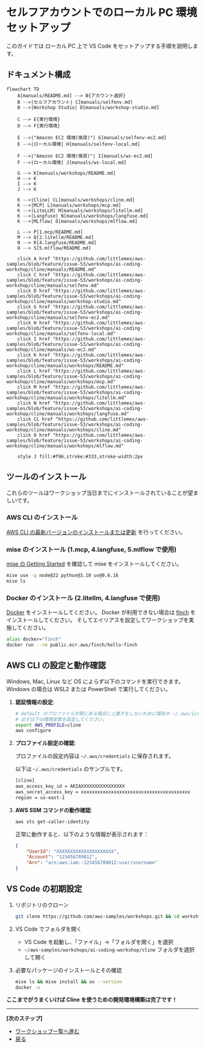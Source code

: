 # セルフアカウントでのローカル PC 環境セットアップ

このガイドでは ローカル PC 上で VS Code をセットアップする手順を説明します。

## ドキュメント構成

```mermaid
flowchart TD
    A[manuals/README.md] --> B{アカウント選択}
    B -->|セルフアカウント| C[manuals/selfenv.md]
    B -->|Workshop Studio| D[manuals/workshop-studio.md]
    
    C --> E{実行環境}
    D --> F{実行環境}
    
    E -->|"Amazon EC2 環境(推奨)"| G[manuals/selfenv-ec2.md]
    E -->|ローカル環境| H[manuals/selfenv-local.md]
    
    F -->|"Amazon EC2 環境(推奨)"| I[manuals/ws-ec2.md]
    F -->|ローカル環境| J[manuals/ws-local.md]
    
    G --> K[manuals/workshops/README.md]
    H --> K
    I --> K
    J --> K
    
    K -->|Cline| CL[manuals/workshops/cline.md]
    K -->|MCP| L[manuals/workshops/mcp.md]
    K -->|LiteLLM| M[manuals/workshops/litellm.md]
    K -->|Langfuse| N[manuals/workshops/langfuse.md]
    K -->|MLflow| O[manuals/workshops/mlflow.md]
    
    L --> P[1.mcp/README.md]
    M --> Q[2.litellm/README.md]
    N --> R[4.langfuse/README.md]
    O --> S[5.mlflow/README.md]

    click A href "https://github.com/littlemex/aws-samples/blob/feature/issue-53/workshops/ai-coding-workshop/cline/manuals/README.md"
    click C href "https://github.com/littlemex/aws-samples/blob/feature/issue-53/workshops/ai-coding-workshop/cline/manuals/selfenv.md"
    click D href "https://github.com/littlemex/aws-samples/blob/feature/issue-53/workshops/ai-coding-workshop/cline/manuals/workshop-studio.md"
    click G href "https://github.com/littlemex/aws-samples/blob/feature/issue-53/workshops/ai-coding-workshop/cline/manuals/selfenv-ec2.md"
    click H href "https://github.com/littlemex/aws-samples/blob/feature/issue-53/workshops/ai-coding-workshop/cline/manuals/selfenv-local.md"
    click I href "https://github.com/littlemex/aws-samples/blob/feature/issue-53/workshops/ai-coding-workshop/cline/manuals/ws-ec2.md"
    click K href "https://github.com/littlemex/aws-samples/blob/feature/issue-53/workshops/ai-coding-workshop/cline/manuals/workshops/README.md"
    click L href "https://github.com/littlemex/aws-samples/blob/feature/issue-53/workshops/ai-coding-workshop/cline/manuals/workshops/mcp.md"
    click M href "https://github.com/littlemex/aws-samples/blob/feature/issue-53/workshops/ai-coding-workshop/cline/manuals/workshops/litellm.md"
    click N href "https://github.com/littlemex/aws-samples/blob/feature/issue-53/workshops/ai-coding-workshop/cline/manuals/workshops/langfuse.md"
    click CL href "https://github.com/littlemex/aws-samples/blob/feature/issue-53/workshops/ai-coding-workshop/cline/manuals/workshops/cline.md"
    click O href "https://github.com/littlemex/aws-samples/blob/feature/issue-53/workshops/ai-coding-workshop/cline/manuals/workshops/mlflow.md"

    style J fill:#f96,stroke:#333,stroke-width:2px
```

## ツールのインストール

これらのツールはワークショップ当日までにインストールされていることが望ましいです。

### AWS CLI のインストール

[AWS CLI の最新バージョンのインストールまたは更新](https://docs.aws.amazon.com/ja_jp/cli/latest/userguide/getting-started-install.html) を行ってください。

### mise のインストール (1.mcp, 4.langfuse, 5.mlflow で使用)

[mise の Getting Started](https://mise.jdx.dev/getting-started.html) を確認して mise をインストールしてください。

```bash
mise use -g node@22 python@3.10 uv@0.6.16
mise ls
```

### Docker のインストール (2.litellm, 4.langfuse で使用)

[Docker](https://docs.docker.com/engine/install/) をインストールしてください。
Docker が利用できない場合は [finch](https://github.com/runfinch/finch) をインストールしてください。
そしてエイリアスを設定してワークショップを実施してください。

```bash
alias docker="finch"
docker run --rm public.ecr.aws/finch/hello-finch
```

## AWS CLI の設定と動作確認

Windows, Mac, Linux など OS によらず以下のコマンドを実行できます。Windows の場合は WSL2 または PowerShell で実行してください。

1. **認証情報の設定**:
   ```bash
   # default のプロファイルが既にある場合に上書きをしないために既存の ~/.aws/{credenatials,config} の profile 名と競合しない profile 名にしてください。
   # 必ず以下の環境変数を設定してください。
   export AWS_PROFILE=cline
   aws configure
   ```

2. **プロファイル設定の確認**:

   プロファイルの設定内容は `~/.aws/credentials` に保存されます。
   
   以下は `~/.aws/credentials` のサンプルです。

   ```bash
   [cline]
   aws_access_key_id = AKIAXXXXXXXXXXXXXXXX
   aws_secret_access_key = xxxxxxxxxxxxxxxxxxxxxxxxxxxxxxxxxxxxxxxx
   region = us-east-1
   ```

3. **AWS SSM コマンドの動作確認**:
   ```bash
   aws sts get-caller-identity
   ```
   
   正常に動作すると、以下のような情報が表示されます：
   ```json
   {
       "UserId": "XXXXXXXXXXXXXXXXXXXXX",
       "Account": "123456789012",
       "Arn": "arn:aws:iam::123456789012:user/username"
   }
   ```

## VS Code の初期設定

1. リポジトリのクローン
   ```bash
   git clone https://github.com/aws-samples/workshops.git && cd workshops/ai-coding-workshop/cline
   ```

2. VS Code でフォルダを開く
   - VS Code を起動し、「ファイル」→「フォルダを開く」を選択
   - `~/aws-samples/workshops/ai-coding-workshop/cline` フォルダを選択して開く

3. 必要なパッケージのインストールとその確認
   ```bash
   mise ls && mise install && uv --version
   docker -v
   ```

**ここまでがうまくいけば Cline を使うための開発環境構築は完了です！**

---

**[次のステップ]**
- [ワークショップ一覧へ進む](./workshops/README.md)
- [戻る](./workshop-studio.md)
